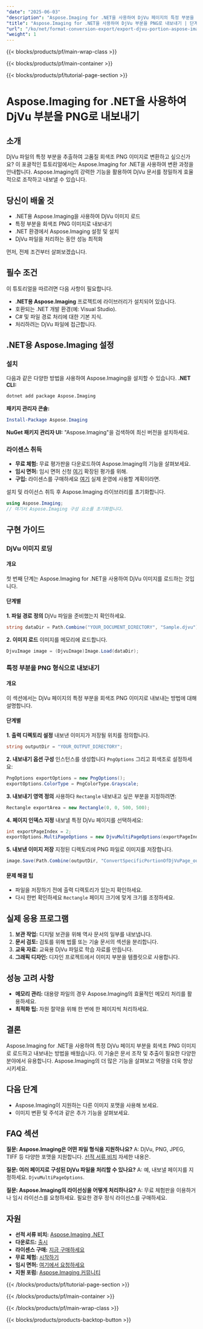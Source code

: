 ```yaml
---
"date": "2025-06-03"
"description": "Aspose.Imaging for .NET을 사용하여 DjVu 페이지의 특정 부분을 회색조 PNG 이미지로 내보내는 방법을 알아보세요. 이 단계별 가이드를 따라 문서 처리를 간소화하세요."
"title": "Aspose.Imaging for .NET을 사용하여 DjVu 부분을 PNG로 내보내기 | 단계별 가이드"
"url": "/ko/net/format-conversion-export/export-djvu-portion-aspose-imaging-dotnet/"
"weight": 1
---
```


{{< blocks/products/pf/main-wrap-class >}}

{{< blocks/products/pf/main-container >}}

{{< blocks/products/pf/tutorial-page-section >}}
# Aspose.Imaging for .NET을 사용하여 DjVu 부분을 PNG로 내보내기

## 소개
DjVu 파일의 특정 부분을 추출하여 고품질 회색조 PNG 이미지로 변환하고 싶으신가요? 이 포괄적인 튜토리얼에서는 Aspose.Imaging for .NET을 사용하여 변환 과정을 안내합니다. Aspose.Imaging의 강력한 기능을 활용하여 DjVu 문서를 정밀하게 효율적으로 조작하고 내보낼 수 있습니다.

## 당신이 배울 것
- .NET용 Aspose.Imaging을 사용하여 DjVu 이미지 로드
- 특정 부분을 회색조 PNG 이미지로 내보내기
- .NET 환경에서 Aspose.Imaging 설정 및 설치
- DjVu 파일을 처리하는 동안 성능 최적화

먼저, 전제 조건부터 살펴보겠습니다.

## 필수 조건
이 튜토리얼을 따르려면 다음 사항이 필요합니다.
- **.NET용 Aspose.Imaging** 프로젝트에 라이브러리가 설치되어 있습니다.
- 호환되는 .NET 개발 환경(예: Visual Studio).
- C# 및 파일 경로 처리에 대한 기본 지식.
- 처리하려는 DjVu 파일에 접근합니다.

## .NET용 Aspose.Imaging 설정
### 설치
다음과 같은 다양한 방법을 사용하여 Aspose.Imaging을 설치할 수 있습니다.
**.NET CLI:**
```bash
dotnet add package Aspose.Imaging
```
**패키지 관리자 콘솔:**
```powershell
Install-Package Aspose.Imaging
```
**NuGet 패키지 관리자 UI:**
"Aspose.Imaging"을 검색하여 최신 버전을 설치하세요.
### 라이센스 취득
- **무료 체험:** 무료 평가판을 다운로드하여 Aspose.Imaging의 기능을 살펴보세요.
- **임시 면허:** 임시 면허 신청 [여기](https://purchase.aspose.com/temporary-license/) 확장된 평가를 위해.
- **구입:** 라이센스를 구매하세요 [여기](https://purchase.aspose.com/buy) 실제 운영에 사용할 계획이라면.

설치 및 라이선스 취득 후 Aspose.Imaging 라이브러리를 초기화합니다.
```csharp
using Aspose.Imaging;
// 여기서 Aspose.Imaging 구성 요소를 초기화합니다.
```

## 구현 가이드
### DjVu 이미지 로딩
#### 개요
첫 번째 단계는 Aspose.Imaging for .NET을 사용하여 DjVu 이미지를 로드하는 것입니다.
#### 단계별
**1. 파일 경로 정의**
DjVu 파일을 준비했는지 확인하세요.
```csharp
string dataDir = Path.Combine("YOUR_DOCUMENT_DIRECTORY", "Sample.djvu");
```
**2. 이미지 로드**
이미지를 메모리에 로드합니다.
```csharp
DjvuImage image = (DjvuImage)Image.Load(dataDir);
```
### 특정 부분을 PNG 형식으로 내보내기
#### 개요
이 섹션에서는 DjVu 페이지의 특정 부분을 회색조 PNG 이미지로 내보내는 방법에 대해 설명합니다.
#### 단계별
**1. 출력 디렉토리 설정**
내보낸 이미지가 저장될 위치를 정의합니다.
```csharp
string outputDir = "YOUR_OUTPUT_DIRECTORY";
```
**2. 내보내기 옵션 구성**
인스턴스를 생성합니다 `PngOptions` 그리고 회색조로 설정하세요:
```csharp
PngOptions exportOptions = new PngOptions();
exportOptions.ColorType = PngColorType.Grayscale;
```
**3. 내보내기 영역 정의**
사용하다 `Rectangle` 내보내고 싶은 부분을 지정하려면:
```csharp
Rectangle exportArea = new Rectangle(0, 0, 500, 500);
```
**4. 페이지 인덱스 지정**
내보낼 특정 DjVu 페이지를 선택하세요:
```csharp
int exportPageIndex = 2;
exportOptions.MultiPageOptions = new DjvuMultiPageOptions(exportPageIndex, exportArea);
```
**5. 내보낸 이미지 저장**
지정된 디렉토리에 PNG 파일로 이미지를 저장합니다.
```csharp
image.Save(Path.Combine(outputDir, "ConvertSpecificPortionOfDjVuPage_out.png"), exportOptions);
```
#### 문제 해결 팁
- 파일을 저장하기 전에 출력 디렉토리가 있는지 확인하세요.
- 다시 한번 확인하세요 `Rectangle` 페이지 크기에 맞게 크기를 조정하세요.

## 실제 응용 프로그램
1. **보관 작업:** 디지털 보관을 위해 역사 문서의 일부를 내보냅니다.
2. **문서 검토:** 검토를 위해 법률 또는 기술 문서의 섹션을 분리합니다.
3. **교육 자료:** 교육용 DjVu 파일로 학습 자료를 만듭니다.
4. **그래픽 디자인:** 디자인 프로젝트에서 이미지 부분을 템플릿으로 사용합니다.

## 성능 고려 사항
- **메모리 관리:** 대용량 파일의 경우 Aspose.Imaging의 효율적인 메모리 처리를 활용하세요.
- **최적화 팁:** 자원 절약을 위해 한 번에 한 페이지씩 처리하세요.

## 결론
Aspose.Imaging for .NET을 사용하여 특정 DjVu 페이지 부분을 회색조 PNG 이미지로 로드하고 내보내는 방법을 배웠습니다. 이 기술은 문서 조작 및 추출이 필요한 다양한 분야에서 유용합니다. Aspose.Imaging의 더 많은 기능을 살펴보고 역량을 더욱 향상시키세요.

## 다음 단계
- Aspose.Imaging이 지원하는 다른 이미지 포맷을 사용해 보세요.
- 이미지 변환 및 주석과 같은 추가 기능을 살펴보세요.

## FAQ 섹션
**질문: Aspose.Imaging은 어떤 파일 형식을 지원하나요?**
A: DjVu, PNG, JPEG, TIFF 등 다양한 포맷을 지원합니다. [선적 서류 비치](https://reference.aspose.com/imaging/net/) 자세한 내용은.

**질문: 여러 페이지로 구성된 DjVu 파일을 처리할 수 있나요?**
A: 예, 내보낼 페이지를 지정하세요. `DjvuMultiPageOptions`.

**질문: Aspose.Imaging의 라이선싱을 어떻게 처리하나요?**
A: 무료 체험판을 이용하거나 임시 라이선스를 요청하세요. 필요한 경우 정식 라이선스를 구매하세요.

## 자원
- **선적 서류 비치:** [Aspose.Imaging .NET](https://reference.aspose.com/imaging/net/)
- **다운로드:** [출시](https://releases.aspose.com/imaging/net/)
- **라이센스 구매:** [지금 구매하세요](https://purchase.aspose.com/buy)
- **무료 체험:** [시작하기](https://releases.aspose.com/imaging/net/)
- **임시 면허:** [여기에서 요청하세요](https://purchase.aspose.com/temporary-license/)
- **지원 포럼:** [Aspose.Imaging 커뮤니티](https://forum.aspose.com/c/imaging/10)

{{< /blocks/products/pf/tutorial-page-section >}}

{{< /blocks/products/pf/main-container >}}

{{< /blocks/products/pf/main-wrap-class >}}

{{< blocks/products/products-backtop-button >}}
